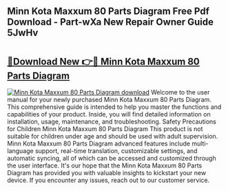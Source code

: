 ## Minn Kota Maxxum 80 Parts Diagram Free Pdf Download - Part-wXa New Repair Owner Guide 5JwHv

# <h2><a href="http://dfs0yua.blite.top/?on=Minn+Kota+Maxxum+80+Parts+Diagram">🔗Download New 👉🔴 Minn Kota Maxxum 80 Parts Diagram</a></h2>

[![Minn Kota Maxxum 80 Parts Diagram download](https://i.imgur.com/lujVjoI.png)](http://dfs0yua.blite.top/?on=Minn+Kota+Maxxum+80+Parts+Diagram)
Welcome to the user manual for your newly purchased Minn Kota Maxxum 80 Parts Diagram. This comprehensive guide is intended to help you master the functions and capabilities of your product. Inside, you will find detailed information on installation, usage, maintenance, and troubleshooting. Safety Precautions for Children Minn Kota Maxxum 80 Parts Diagram This product is not suitable for children under age and should be used with adult supervision. Minn Kota Maxxum 80 Parts Diagram advanced features include multi-language support, real-time translation, customizable settings, and automatic syncing, all of which can be accessed and customized through the user interface. It's our hope that the Minn Kota Maxxum 80 Parts Diagram has provided you with valuable insights to kickstart your new device. If you encounter any issues, reach out to our customer service.
